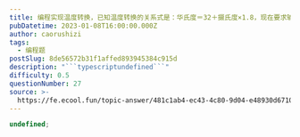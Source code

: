 ```yaml
---
title: 编程实现温度转换，已知温度转换的关系式是：华氏度＝32＋摄氏度×1.8，现在要求输入摄氏度，输出对应的华氏度，小数保留两位
pubDatetime: 2023-01-08T16:00:00.000Z
author: caorushizi
tags:
  - 编程题
postSlug: 8de56572b31f1affed893945384c915d
description: "```typescriptundefined```"
difficulty: 0.5
questionNumber: 27
source: >-
  https://fe.ecool.fun/topic-answer/481c1ab4-ec43-4c80-9d04-e48930d67105?orderBy=updateTime&order=desc&tagId=26
---
```


```typescript
undefined;
```
